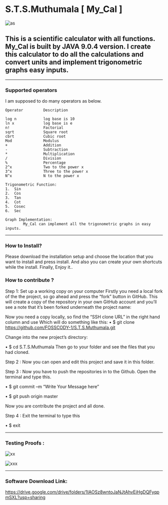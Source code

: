 # S.T.S.Muthumala [ My_Cal ]

![as](https://user-images.githubusercontent.com/43057523/46132198-12525c00-c25b-11e8-9683-727a58979c2b.jpg)

This is a scientific calculator with all functions. My_Cal is built by JAVA 9.0.4 version. I create this calculator to do all the calculations and convert units and implement trigonometric graphs easy inputs.
-

-----------------------------------------------------------------------------------------------------------------------------------
### Supported operators

I am supposed to do many operators as below.

    Operator         Description
    
    log n            log base is 10
    ln x             log base is e
    n!               Factorial
    sqrt             Square root
    cbrt             Cubic root
    Mod              Modulus
    +                Addition
    -                Subtraction
    *                Multiplication
    /                Division
    %                Percentage
    2^x              Two to the power x
    3^x              Three to the power x
    N^x              N to the power x
    
    Trigonometric Function: 
    1.	Sin
    2.	Cos
    3.	Tan
    4.	Cot
    5.	Cosec
    6.	Sec

    Graph Implementation: 
	        My_Cal can implement all the trigonometric graphs in easy inputs.

-----------------------------------------------------------------------------------------------------------------------------------
### How to Install?

Please download the installation setup and choose the location that you want to install and press install. 
And also you can create your own shortcuts while the install. 
Finally, Enjoy it..

### How to contribute ? 

Step 1: Set up a working copy on your computer
Firstly you need a local fork of the the project, so go ahead and press the “fork” button in GitHub. 
This will create a copy of the repository in your own GitHub account and you’ll see a note that it’s
been forked underneath the project name:

Now you need a copy locally, so find the “SSH clone URL” in the right hand column and use Which will do something like this:
•	$ git clone https://github.com/FOSSCODY-1/S.T.S.Muthumala.git

Change into the new project’s directory:

•	$ cd S.T.S.Muthumala
Then go to your folder and see the files that you had cloned. 

Step 2 : Now you can open and edit this project and save it in this folder. 

Step 3 : Now you have to push the repositories in to the Github. Open the terminal and type this.

•	$ git commit –m “Write Your Message here” 

•	$ git push origin master

Now you are contribute the project and all done.

Step 4 : Exit the terminal to type this

•	$ exit

------------------------------------------------------------------------------------------------------------------------------------
### Testing Proofs :

![xx](https://user-images.githubusercontent.com/43057523/46133222-99083880-c25d-11e8-9527-0666a0a8dd89.jpg)


![xxx](https://user-images.githubusercontent.com/43057523/46133235-a02f4680-c25d-11e8-81bb-7f992dae1c88.jpg)

-------------------------------------------------------------------------------------------------------------------------------------
### Software Download Link:
https://drive.google.com/drive/folders/1IAOSz8wntoJaNJtAhvEiHgDQFyqpmSXL?usp=sharing
